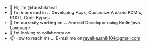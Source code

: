 - 👋 Hi, I’m @kaushikraval
- 👀 I’m interested in ... Developing Apps, Customize Android ROM's, ROOT, Code Bypass
- 🌱 I’m currently working on ... Android Developer using Kotlin/java Language
- 💞️ I’m looking to collaborate on ...
- 📫 How to reach me ... E-mail me on ravalkaushik104@gmail.com

<!---
kaushikraval/kaushikraval is a ✨ special ✨ repository because its `README.md` (this file) appears on your GitHub profile.
You can click the Preview link to take a look at your changes.
--->
